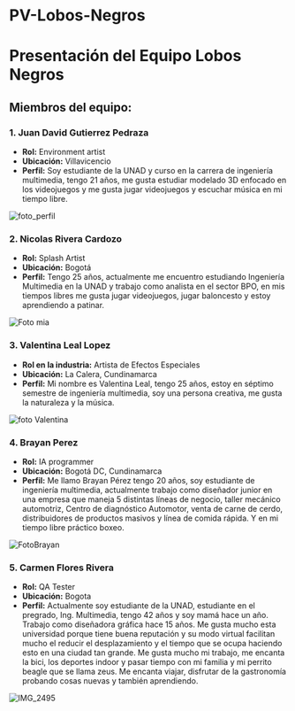 # PV-Lobos-Negros
# Presentación del Equipo Lobos Negros

## **Miembros del equipo:**

### **1. Juan David Gutierrez Pedraza**  
- **Rol:** Environment artist  
- **Ubicación:** Villavicencio  
- **Perfil:** Soy estudiante de la UNAD y curso en la carrera de ingeniería multimedia, tengo 21 años, me gusta estudiar modelado 3D enfocado en los videojuegos y me gusta jugar videojuegos y escuchar música en mi tiempo libre.  

![foto_perfil](https://github.com/user-attachments/assets/757bb616-184b-4157-a367-0ec0b08eaec1)  

### **2. Nicolas Rivera Cardozo**  

- **Rol:** Splash Artist  
- **Ubicación:** Bogotá  
- **Perfil:** Tengo 25 años, actualmente me encuentro estudiando Ingeniería Multimedia en la UNAD y trabajo como analista en el sector BPO, en mis tiempos libres me gusta jugar videojuegos, jugar baloncesto y estoy aprendiendo a patinar.  

![Foto mia](https://github.com/user-attachments/assets/b2be6e58-4e6c-4bbe-a3ff-fc3506b4f609)  

### **3. Valentina Leal Lopez**  
- **Rol en la industria:** Artista de Efectos Especiales  
- **Ubicación:** La Calera, Cundinamarca  
- **Perfil:** Mi nombre es Valentina Leal, tengo 25 años, estoy en séptimo semestre de ingeniería multimedia, soy una persona creativa, me gusta la naturaleza y la música.  

![foto Valentina](https://github.com/user-attachments/assets/1723dd02-f215-4fb1-a1a2-c3bcd3f0ea6f)  

### **4. Brayan Perez**  
- **Rol:** IA programmer  
- **Ubicación:** Bogotá DC, Cundinamarca  
- **Perfil:** Me llamo Brayan Pérez tengo 20 años, soy estudiante de ingeniería multimedia, actualmente trabajo como diseñador junior en una empresa que maneja 5 distintas líneas de negocio, taller mecánico automotriz, Centro de diagnóstico Automotor, venta de carne de cerdo, distribuidores de productos masivos y línea de comida rápida. Y en mi tiempo libre práctico boxeo.  

![FotoBrayan](https://github.com/user-attachments/assets/2cd07997-335a-4d9e-bfe4-7a1bc9d2ca3d)  

### **5. Carmen Flores Rivera**  
- **Rol:** QA Tester  
- **Ubicación:** Bogota  
- **Perfil:** Actualmente soy estudiante de la UNAD, estudiante en el pregrado, Ing. Multimedia, tengo 42 años y soy mamá hace un año. Trabajo como diseñadora gráfica hace 15 años. Me gusta mucho esta universidad porque tiene buena reputación y su modo virtual facilitan mucho el reducir el desplazamiento y el tiempo que se ocupa haciendo esto en una ciudad tan grande. Me gusta mucho mi trabajo, me encanta la bici, los deportes indoor y pasar tiempo con mi familia y mi perrito beagle que se llama zeus. Me encanta viajar, disfrutar de la gastronomía probando cosas nuevas y también aprendiendo.

![IMG_2495](https://github.com/user-attachments/assets/1f77a50a-d1e5-440d-976d-b4dc607aae77)  
